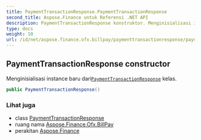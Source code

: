 ```yaml
---
title: PaymentTransactionResponse.PaymentTransactionResponse
second_title: Aspose.Finance untuk Referensi .NET API
description: PaymentTransactionResponse konstruktor. Menginisialisasi instance baru dariPaymentTransactionResponse kelas.
type: docs
weight: 10
url: /id/net/aspose.finance.ofx.billpay/paymenttransactionresponse/paymenttransactionresponse/
---
```

## PaymentTransactionResponse constructor

Menginisialisasi instance baru dari[`PaymentTransactionResponse`](../) kelas.

```csharp
public PaymentTransactionResponse()
```

### Lihat juga

* class [PaymentTransactionResponse](../)
* ruang nama [Aspose.Finance.Ofx.BillPay](../../paymenttransactionresponse/)
* perakitan [Aspose.Finance](../../../)


